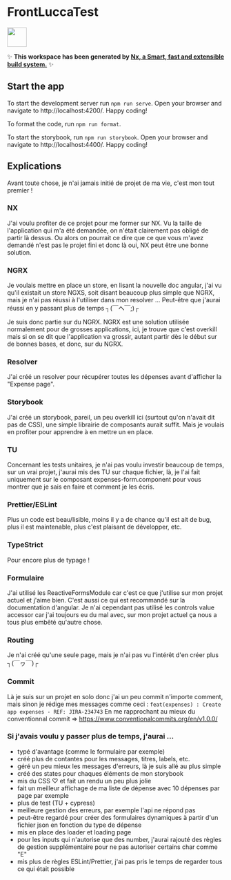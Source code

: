 # FrontLuccaTest

<a alt="Nx logo" href="https://nx.dev" target="_blank" rel="noreferrer"><img src="https://raw.githubusercontent.com/nrwl/nx/master/images/nx-logo.png" width="45"></a>

✨ **This workspace has been generated by [Nx, a Smart, fast and extensible build system.](https://nx.dev)** ✨

## Start the app

To start the development server run `npm run serve`. Open your browser and navigate to http://localhost:4200/. Happy coding!

To format the code, run `npm run format`.

To start the storybook, run `npm run storybook`. Open your browser and navigate to http://localhost:4400/. Happy coding!

## Explications

Avant toute chose, je n'ai jamais initié de projet de ma vie, c'est mon tout premier !

### NX

J'ai voulu profiter de ce projet pour me former sur NX. Vu la taille de l'application qui m'a été demandée, on n'était clairement pas obligé de partir là dessus. Ou alors on pourrait ce dire que ce que vous m'avez demandé n'est pas le projet fini et donc là oui, NX peut être une bonne solution.

### NGRX

Je voulais mettre en place un store, en lisant la nouvelle doc angular, j'ai vu qu'il existait un store NGXS, soit disant beaucoup plus simple que NGRX, mais je n'ai pas réussi à l'utiliser dans mon resolver ... Peut-être que j'aurai réussi en y passant plus de temps ┐(￣ヘ￣;)┌

Je suis donc partie sur du NGRX. NGRX est une solution utilisée normalement pour de grosses applications, ici, je trouve que c'est overkill mais si on se dit que l'application va grossir, autant partir dès le début sur de bonnes bases, et donc, sur du NGRX.

### Resolver

J'ai créé un resolver pour récupérer toutes les dépenses avant d'afficher la "Expense page".

### Storybook

J'ai créé un storybook, pareil, un peu overkill ici (surtout qu'on n'avait dit pas de CSS), une simple librairie de composants aurait suffit. Mais je voulais en profiter pour apprendre à en mettre un en place.

### TU

Concernant les tests unitaires, je n'ai pas voulu investir beaucoup de temps, sur un vrai projet, j'aurai mis des TU sur chaque fichier, là, je l'ai fait uniquement sur le composant expenses-form.component pour vous montrer que je sais en faire et comment je les écris.

### Prettier/ESLint

Plus un code est beau/lisible, moins il y a de chance qu'il est ait de bug, plus il est maintenable, plus c'est plaisant de développer, etc.

### TypeStrict

Pour encore plus de typage !

### Formulaire

J'ai utilisé les ReactiveFormsModule car c'est ce que j'utilise sur mon projet actuel et j'aime bien. C'est aussi ce qui est recommandé sur la documentation d'angular. Je n'ai cependant pas utilisé les controls value accessor car j'ai toujours eu du mal avec, sur mon projet actuel ça nous a tous plus embêté qu'autre chose.

### Routing

Je n'ai créé qu'une seule page, mais je n'ai pas vu l'intérêt d'en créer plus ┐(￣ヮ￣)┌

### Commit

Là je suis sur un projet en solo donc j'ai un peu commit n'importe comment, mais sinon je rédige mes messages comme ceci :
`feat(expenses) : Create app expenses - REF: JIRA-234743`
En me rapprochant au mieux du conventionnal commit => https://www.conventionalcommits.org/en/v1.0.0/

### Si j'avais voulu y passer plus de temps, j'aurai ...

-   typé d'avantage (comme le formulaire par exemple)
-   créé plus de contantes pour les messages, titres, labels, etc.
-   géré un peu mieux les messages d'erreurs, là je suis allé au plus simple
-   créé des states pour chaques éléments de mon storybook
-   mis du CSS ♡ et fait un rendu un peu plus jolie
-   fait un meilleur affichage de ma liste de dépense avec 10 dépenses par page par exemple
-   plus de test (TU + cypress)
-   meilleure gestion des erreurs, par exemple l'api ne répond pas
-   peut-être regardé pour créer des formulaires dynamiques à partir d'un fichier json en fonction du type de dépense
-   mis en place des loader et loading page
-   pour les inputs qui n'autorise que des number, j'aurai rajouté des règles de gestion supplémentaire pour ne pas autoriser certains char comme "E"
-   mis plus de règles ESLint/Prettier, j'ai pas pris le temps de regarder tous ce qui était possible
